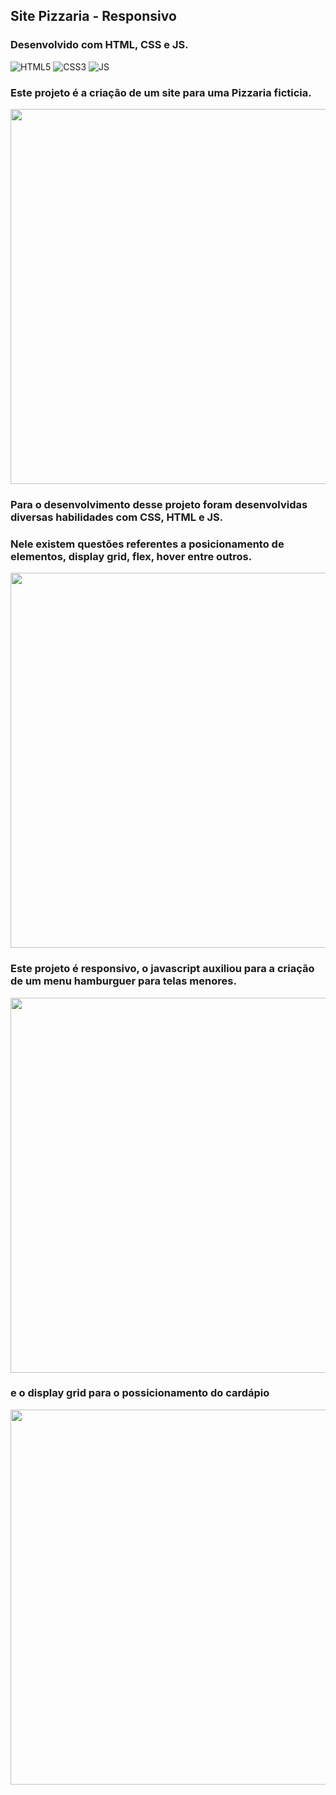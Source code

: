 ## Site Pizzaria - Responsivo
### Desenvolvido com HTML, CSS e JS.
<div style="display: inline_block" >
    <img aling="center" alt="HTML5" src="https://img.shields.io/badge/HTML5-E34F26?style=for-the-badge&logo=html5&logoColor=white" />
    <img aling="center" alt="CSS3" src="https://img.shields.io/badge/CSS3-1572B6?style=for-the-badge&logo=css3&logoColor=white" />
    <img aling="center" alt="JS" src="https://img.shields.io/badge/JavaScript-F7DF1E?style=for-the-badge&logo=javascript&logoColor=black" />

</div>


### Este projeto é a criação de um site para uma Pizzaria ficticia.

<p> 
    <img width="1000" height="600" src="src/gif7.gif" >
</p>


### Para o desenvolvimento desse projeto foram desenvolvidas diversas habilidades com CSS, HTML e JS.

### Nele existem questões referentes a posicionamento de elementos, display grid, flex, hover entre outros.


<p> 
    <img width="1000" height="600" src="src/gif8.gif" >
</p>


### Este projeto é responsivo, o javascript auxiliou para a criação de um menu hamburguer para telas menores.

<p> 
    <img width="1000" height="600" src="src/gif9.gif" >
</p>


### e o display grid para o possicionamento do cardápio

<p> 
    <img width="1000" height="600" src="src/gif10.gif" >
</p>
